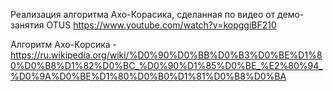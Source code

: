Реализация алгоритма Ахо-Корасика, сделанная по видео от демо-занятия OTUS
https://www.youtube.com/watch?v=kopggiBF210

Алгоритм Ахо-Корсика - https://ru.wikipedia.org/wiki/%D0%90%D0%BB%D0%B3%D0%BE%D1%80%D0%B8%D1%82%D0%BC_%D0%90%D1%85%D0%BE_%E2%80%94_%D0%9A%D0%BE%D1%80%D0%B0%D1%81%D0%B8%D0%BA

